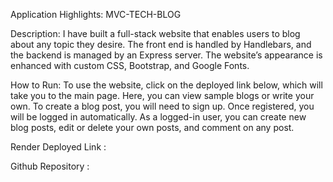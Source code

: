Application Highlights: MVC-TECH-BLOG


Description:
I have built a full-stack website that enables users to blog about any topic they desire. The front end is handled by Handlebars, and the backend is managed by an Express server. The website’s appearance is enhanced with custom CSS, Bootstrap, and Google Fonts.

How to Run:
To use the website, click on the deployed link below, which will take you to the main page. Here, you can view sample blogs or write your own. To create a blog post, you will need to sign up. Once registered, you will be logged in automatically. As a logged-in user, you can create new blog posts, edit or delete your own posts, and comment on any post.


Render Deployed Link : 

Github Repository : 